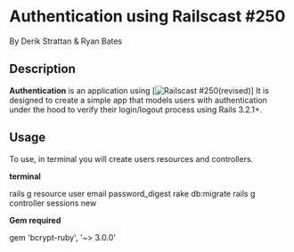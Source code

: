 # Authentication using Railscast #250

By Derik Strattan & Ryan Bates

## Description

**Authentication** is an application using [![Railscast #250(revised)](http://railscasts.com/episodes/250-authentication-from-scratch-revised)]
It is designed to create a simple app that models users with authentication under the hood to verify their login/logout process using Rails 3.2.1+.

## Usage

To use, in terminal you will create users resources and controllers.

**terminal**

rails g resource user email password_digest
rake db:migrate
rails g controller sessions new

**Gem required**

gem 'bcrypt-ruby', '~> 3.0.0'
